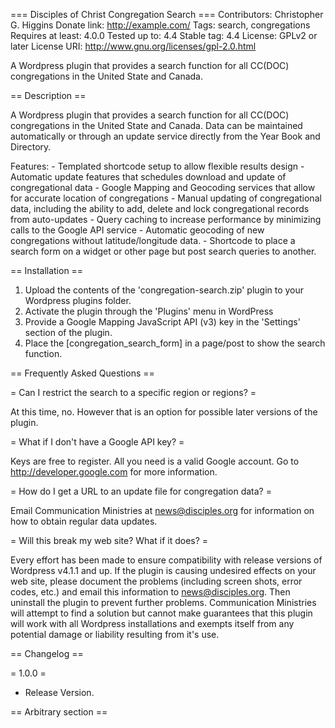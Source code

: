 
=== Disciples of Christ Congregation Search ===
Contributors: Christopher G. Higgins
Donate link: http://example.com/
Tags: search, congregations
Requires at least: 4.0.0
Tested up to: 4.4
Stable tag: 4.4
License: GPLv2 or later
License URI: http://www.gnu.org/licenses/gpl-2.0.html

A Wordpress plugin that provides a search function for all CC(DOC) congregations in the United State and Canada. 

== Description ==

A Wordpress plugin that provides a search function for all CC(DOC) congregations in the United State and Canada. Data can be maintained automatically or through an update service directly from the Year Book and Directory. 

Features: 
	- Templated shortcode setup to allow flexible results design
	- Automatic update features that schedules download and update of congregational data
	- Google Mapping and Geocoding services that allow for accurate location of congregations
	- Manual updating of congregational data, including the ability to add, delete and lock congregational records from auto-updates
	- Query caching to increase performance by minimizing calls to the Google API service
	- Automatic geocoding of new congregations without latitude/longitude data.
	- Shortcode to place a search form on a widget or other page but post search queries to another.

== Installation ==

1. Upload the contents of the 'congregation-search.zip' plugin to your Wordpress plugins folder.
2. Activate the plugin through the 'Plugins' menu in WordPress
3. Provide a Google Mapping JavaScript API (v3) key in the 'Settings' section of the plugin.
4. Place the [congregation_search_form] in a page/post to show the search function.

== Frequently Asked Questions ==

= Can I restrict the search to a specific region or regions? =

At this time, no. However that is an option for possible later versions of the plugin.

= What if I don't have a Google API key? =

Keys are free to register. All you need is a valid Google account. Go to http://developer.google.com for more information.

= How do I get a URL to an update file for congregation data? =

Email Communication Ministries at news@disciples.org for information on how to obtain regular data updates.

= Will this break my web site? What if it does? =

Every effort has been made to ensure compatibility with release versions of Wordpress v4.1.1 and up. If the plugin is causing 
undesired effects on your web site, please document the problems (including screen shots, error codes, etc.) and email this information
to news@disciples.org. Then uninstall the plugin to prevent further problems. Communication Ministries will attempt to find a solution
but cannot make guarantees that this plugin will work with all Wordpress installations and exempts itself from any potential damage or 
liability resulting from it's use. 

== Changelog ==

= 1.0.0 =
* Release Version.

== Arbitrary section ==




